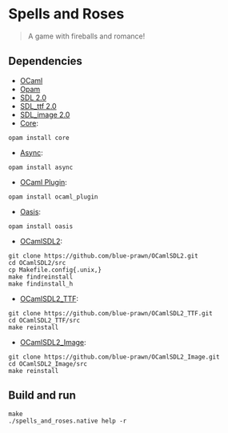 Spells and Roses
================

> A game with fireballs and romance!

Dependencies
------------

* [OCaml](http://ocaml.org/)
* [Opam](http://opam.ocaml.org/)
* [SDL 2.0](http://libsdl.org/)
* [SDL_ttf 2.0](http://www.libsdl.org/projects/SDL_ttf/)
* [SDL_image 2.0](http://www.libsdl.org/projects/SDL_image/)
* [Core](https://github.com/janestreet/core):

~~~~
opam install core
~~~~

* [Async](https://github.com/janestreet/async):

~~~~
opam install async
~~~~

* [OCaml Plugin](https://github.com/janestreet/ocaml_plugin):

~~~~
opam install ocaml_plugin
~~~~


* [Oasis](https://github.com/ocaml/oasis):

~~~~
opam install oasis
~~~~

* [OCamlSDL2](https://github.com/blue-prawn/OCamlSDL2):

~~~~
git clone https://github.com/blue-prawn/OCamlSDL2.git
cd OCamlSDL2/src
cp Makefile.config{.unix,}
make findreinstall
make findinstall_h
~~~~

* [OCamlSDL2_TTF](https://github.com/blue-prawn/OCamlSDL2_TTF):

~~~~
git clone https://github.com/blue-prawn/OCamlSDL2_TTF.git
cd OCamlSDL2_TTF/src
make reinstall
~~~~

* [OCamlSDL2_Image](https://github.com/blue-prawn/OCamlSDL2_Image):

~~~~
git clone https://github.com/blue-prawn/OCamlSDL2_Image.git
cd OCamlSDL2_Image/src
make reinstall
~~~~

Build and run
-------------

    make
    ./spells_and_roses.native help -r
